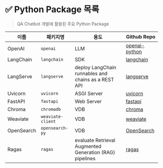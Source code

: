 # ✅ Python Package 목록

> QA Chatbot 개발에 활용된 주요 Python Package



| 이름       | 패키지명          | 용도                                                    | Github Repo                                                  |
| ---------- | ----------------- | ------------------------------------------------------- | ------------------------------------------------------------ |
| OpenAI     | `openai`          | LLM                                                     | [openai-python](https://github.com/openai/openai-python)     |
| LangChain  | `langchain`       | SDK                                                     | [langchain](https://github.com/langchain-ai/langchain)       |
| LangServe  | `langserve`       | deploy LangChain runnables and chains as a REST API     | [langserve](https://github.com/langchain-ai/langserve?ref=blog.langchain.dev) |
| Uvicorn    | `uvicorn`         | ASGI Server                                             | [uvicorn](https://github.com/encode/uvicorn)                 |
| FastAPI    | `fastapi`         | Web Server                                              | [fastapi](https://github.com/tiangolo/fastapi)               |
| Chroma     | `chromadb`        | VDB                                                     | [chroma](https://github.com/chroma-core/chroma)              |
| Weaviate   | `weaviate-client` | VDB                                                     | [weaviate](https://github.com/weaviate/weaviate)             |
| OpenSearch | `opensearch-py`   | VDB                                                     | [OpenSearch](https://github.com/opensearch-project/OpenSearch) |
| Ragas      | `ragas`           | evaluate Retrieval Augmented Generation (RAG) pipelines | [ragas](https://github.com/explodinggradients/ragas)         |


